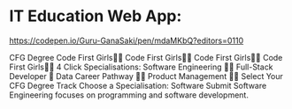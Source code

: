 # IT Education Web App: 
https://codepen.io/Guru-GanaSaki/pen/mdaMKbQ?editors=0110

CFG Degree
Code First Girls👩‍💻 Code First Girls👩‍💻 Code First Girls👩‍💻 Code First Girls👩‍💻
4
Click
Specialisations:
Software Engineering 👩‍🦱
Full-Stack Developer 👸
Data Career Pathway 👩‍🦰
Product Management 👱‍♀️
Select Your CFG Degree Track
Choose a Specialisation: 
Software
Submit
Software Engineering focuses on programming and software development.
